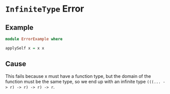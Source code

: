 # `InfiniteType` Error

## Example

```purescript
module ErrorExample where

applySelf x = x x
```

## Cause

This fails because x must have a function type, but the domain of the function must be the same type, so we end up with an infinite type `(((... -> r) -> r) -> r) -> r`.
